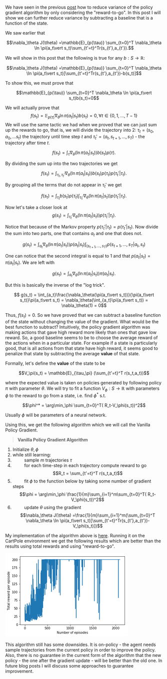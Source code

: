 ﻿We have seen in the previous [post](https://alexandrumilu.github.io/2019/03/21/Policy-Gradients-Reducing-Variance/) how to reduce variance of the policy gradient algorithm by only considering the "reward-to-go". In this post I will show we can further reduce variance by subtracting a baseline that is a function of the state. 

We saw earlier that 

$$\nabla_\theta J(\theta) =\mathbb{E}_{p(\tau)} \sum_{t=0}^T \nabla_\theta \ln \pi(a_t\vert s_t)\sum_{t'=t}^Tr(s_{t'},a_{t'}).$$

We will show in this post that the following is true for any $b:S\rightarrow \mathbb{R}$:

$$\nabla_\theta J(\theta) =\mathbb{E}_{p(\tau)} \sum_{t=0}^T \nabla_\theta \ln \pi(a_t\vert s_t)[\sum_{t'=t}^Tr(s_{t'},a_{t'})-b(s_t)]$$

To show this, we must prove that

$$\mathbb{E}_{p(\tau)} \sum_{t=0}^T \nabla_\theta \ln \pi(a_t\vert s_t)b(s_t)=0$$

We will actually prove that 
$$f(s_t) = \mathbb{E}_{p(\tau)}  \nabla_\theta \ln \pi(a_t\vert s_t)b(s_t)=0,\forall t\in\{0,1,...,T-1\}$$
We will use the same tactic we had when we proved that we can just sum up the rewards to go, that is, we will divide the trajectory into 2: $\tau_t = (s_0,a_0,...s_t)$ the trajectory until time step $t$ and $\tau_t' = (a_t,s_{t+1},...,s_T)$ - the trajectory after time $t$. 

$$f(s_t) = \int_{\tau}\nabla_\theta(\ln\pi(a_t\vert s_t))b(s_t)p(\tau).$$

By dividing the sum up into the two trajectories we get 

$$f(s_t) = \int_{\tau_t,\tau_t'}\nabla_\theta(\ln\pi(a_t\vert s_t))b(s_t)p(\tau_t)p(\tau_t'\vert \tau_t).$$

By grouping all the terms that do not appear in $\tau_t'$ we get

$$f(s_t) = \int_{\tau_t}b(s_t)p(\tau_t)\int_{\tau_t'}\nabla_\theta(\ln\pi(a_t\vert s_t))p(\tau_t'\vert \tau_t).$$

Now let's take a closer look at 
$$g(s_t) =  \int_{\tau_t'}\nabla_\theta(\ln\pi(a_t\vert s_t))p(\tau_t'\vert \tau_t).$$

Notice that because of the Markov property $p(\tau_t'\vert \tau_t) = p(\tau_t'\vert s_t)$. Now divide the sum into two parts, one that contains $a_t$ and one that does not. 

$$g(s_t) =  \int_{a_t}\nabla_\theta(\ln\pi(a_t\vert s_t))p(a_t\vert s_t) \int_{(s_{t+1},...,s_T)}p(s_{t+1},...,s_T\vert a_t,s_t)$$

One can notice that the second integral is equal to $1$ and that $p(a_t\vert s_t) = \pi(a_t|s_t)$. We are left with 

$$g(s_t) =  \int_{a_t}\nabla_\theta(\ln\pi(a_t\vert s_t))\pi(a_t\vert s_t). $$

But this is basically the inverse of the "log trick". 

$$ g(s_t) =   \int_{a_t}\frac{\nabla_\theta(\pi(a_t\vert s_t))}{\pi(a_t\vert s_t)}\pi(a_t\vert s_t) = \nabla_\theta(\int_{a_t}\pi(a_t\vert s_t)) = \nabla_\theta(1) = 0$$

Thus, $f(s_t)=0$. So we have proved that we can subtract a baseline function of the state without changing the value of the gradient. What would be the best function to subtract? Intuitively, the policy gradient algorithm was making actions that gave high reward more likely than ones that gave low reward. So, a good baseline seems to be to choose the average reward of the actions when in a particular state. For example if a state is particularly good, that is all actions from that state have high reward, it seems good to penalize that state by subtracting the average **value** of that state. 

Formally, let's define the **value** of the state to be 

$$V_\pi(s_t) = \mathbb{E}_{\tau_\pi} (\sum_{t'=t}^T r(s_t,a_t))$$

where the expected value is taken on policies generated by following policy $\pi$ with parameter $\theta$. We will try to fit a function $V_\phi:S\rightarrow \mathbb{R}$ with parameters $\phi$ to the reward to go from a state, i.e. find $\phi^*$ s.t. 

$$\phi^* = \arg\min_\phi \sum_{t=0}^T( R_t-V_\phi(s_t))^2$$

Usually $\phi$ will be parameters of a neural network. 

Using this, we get the following algorithm which we will call the Vanilla Policy Gradient. 
>**Vanilla Policy Gradient Algorithm**
1. Initialize $\theta,\phi$
2. while still learning: 
3. $\quad\quad$ sample $m$ trajectories $\tau$
4. $\quad\quad$ for each time-step in each trajectory compute reward to go 
$$R_t = \sum_{t'=t}^T r(s_t,a_t)$$
5. $\quad\quad$ fit $\phi$ to  the function below by taking some number of gradient steps
 $$\phi = \arg\min_\phi \frac{1}{m}\sum_{i=1}^m\sum_{t=0}^T( R_t-V_\phi(s_t))^2$$
6.  $\quad\quad$ update $\theta$ using the gradient
$$\nabla_\theta J(\theta) =\frac{1}{m}\sum_{i=1}^m(\sum_{t=0}^T \nabla_\theta \ln \pi(a_t\vert s_t)[\sum_{t'=t}^Tr(s_{t'},a_{t'})-V_\phi(s_t)])$$

My implementation of the algorithm above is [here](https://github.com/alexandrumilu/rl/blob/master/policy_gradient_algorithms/value_policy_gradient_agent.py). Running it on the CartPole environment we get the following results which are better than the results using total rewards and using "reward-to-go". 

![VPG results](/assets/pgvalue.png)

This algorithm still has some downsides. It is on-policy - the agent needs sample trajectories from the current policy in order to improve the policy. Also, there is no guarantee in the current form of the algorithm that the new policy - the one after the gradient update - will be better than the old one. In future blog posts I will discuss some approaches to guarantee improvement. 
